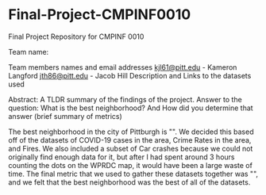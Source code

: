 # Final-Project-CMPINF0010
Final Project Repository for CMPINF 0010

Team name: 

Team members names and email addresses 
kjl61@pitt.edu - Kameron Langford
jth86@pitt.edu - Jacob Hill
Description and Links to the datasets used


Abstract: A TLDR summary of the findings of the project. Answer to the question: What is the best neighborhood? And How did you determine that answer (brief summary of metrics)

The best neighborhood in the city of Pittburgh is "". We decided this based off of the datasets of COVID-19 cases in the area, Crime Rates in the area, and Fires. We also included a subset of Car crashes because we could not originally find enough data for it, but after I had spent around 3 hours counting the dots on the WPRDC map, it would have been a large waste of time. The final metric that we used to gather these datasets together was "", and we felt that the best neighborhood was the best of all of the datasets.